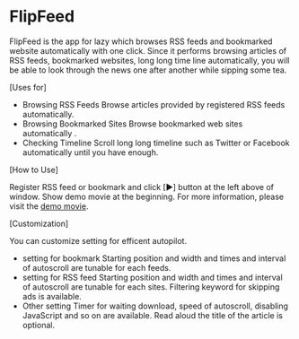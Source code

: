 # FlipFeed

FlipFeed is the app for lazy which browses RSS feeds and bookmarked website automatically with one click.  Since it performs browsing articles of RSS feeds, bookmarked websites, long long time line automatically, you will be able to look through the news one after another while sipping some tea.

[Uses for]

- Browsing RSS Feeds
 Browse articles provided by registered RSS feeds automatically. 
- Browsing Bookmarked Sites
 Browse bookmarked web sites automatically . 
- Checking Timeline
 Scroll long long timeline such as Twitter or Facebook automatically until you have enough.

[How to Use]

 Register RSS feed or bookmark and click [▶] button at the left above of window. Show demo movie at the beginning.
 For more information, please visit the [demo movie](https://www.youtube.com/watch?v=XS-1kCwSDJg).

[Customization]

You can customize setting for efficent autopilot.
- setting for bookmark
 Starting position and width and times and interval of autoscroll are tunable for each feeds.
- setting for RSS feed
  Starting position and width and times and interval of autoscroll are tunable for each sites. Filtering keyword for skipping ads is available.
- Other setting
 Timer for waiting download, speed of autoscroll, disabling JavaScript and so on are available.  Read aloud the title of the article is optional.    
